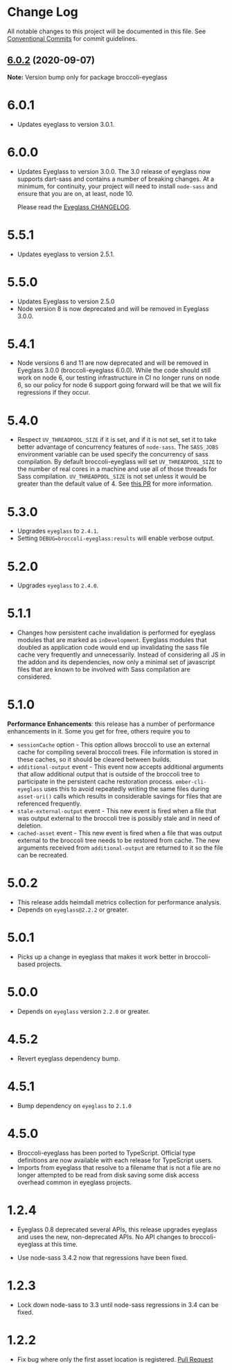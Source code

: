# Change Log

All notable changes to this project will be documented in this file.
See [Conventional Commits](https://conventionalcommits.org) for commit guidelines.

## [6.0.2](https://github.com/linkedin/eyeglass/compare/broccoli-eyeglass@6.0.1...broccoli-eyeglass@6.0.2) (2020-09-07)

**Note:** Version bump only for package broccoli-eyeglass





# 6.0.1

* Updates eyeglass to version 3.0.1.

# 6.0.0

* Updates Eyeglass to version 3.0.0. The 3.0 release of eyeglass now supports
  dart-sass and contains a number of breaking changes. At a minimum, for
  continuity, your project will need to install `node-sass` and ensure that
  you are on, at least, node 10.

  Please read the [Eyeglass CHANGELOG](../eyeglass/CHANGELOG.md).

# 5.5.1

* Updates eyeglass to version 2.5.1.

# 5.5.0

* Updates Eyeglass to version 2.5.0
* Node version 8 is now deprecated and will be removed in Eyeglass 3.0.0.

# 5.4.1

* Node versions 6 and 11 are now deprecated and will be removed in
  Eyeglass 3.0.0 (broccoli-eyeglass 6.0.0). While the code should still
  work on node 6, our testing infrastructure in CI no longer runs on node
  6, so our policy for node 6 support going forward will be that we will
  fix regressions if they occur.

# 5.4.0

* Respect `UV_THREADPOOL_SIZE` if it is set, and if it is not set, set it to take better advantage of concurrency features of `node-sass`. The `SASS_JOBS` environment variable can be used specify the concurrency of sass compilation. By default broccoli-eyeglass will set `UV_THREADPOOL_SIZE` to the number of real cores in a machine and use all of those threads for Sass compilation. `UV_THREADPOOL_SIZE` is not set unless it would be greater than the default value of 4. See [this PR](https://github.com/linkedin/eyeglass/pull/233) for more information.

# 5.3.0

* Upgrades `eyeglass` to `2.4.1`.
* Setting `DEBUG=broccoli-eyeglass:results` will enable verbose output.

# 5.2.0

* Upgrades `eyeglass` to `2.4.0`.

# 5.1.1

* Changes how persistent cache invalidation is performed for eyeglass modules
  that are marked as `inDevelopment`. Eyeglass modules that doubled as
  application code would end up invalidating the sass file cache very
  frequently and unnecessarily. Instead of considering all JS in the addon
  and its dependencies, now only a minimal set of javascript files that are
  known to be involved with Sass compilation are considered.

# 5.1.0

**Performance Enhancements**: this release has a number of performance
enhancements in it. Some you get for free, others require you to

* `sessionCache` option - This option allows broccoli to use an external
  cache for compiling several broccoli trees. File information is stored
  in these caches, so it should be cleared between builds.
* `additional-output` event - This event now accepts additional arguments
  that allow additional output that is outside of the broccoli tree to
  participate in the persistent cache restoration process.
  `ember-cli-eyeglass` uses this to avoid repeatedly writing the same
  files during `asset-uri()` calls which results in considerable savings for
  files that are referenced frequently.
* `stale-external-output` event - This new event is fired when a file
  that was output external to the broccoli tree is possibly stale and
  in need of deletion.
* `cached-asset` event - This new event is fired when a file that was output
  external to the broccoli tree needs to be restored from cache. The new
  arguments received from `additional-output` are returned to it so the file
  can be recreated.

# 5.0.2

* This release adds heimdall metrics collection for performance analysis.
* Depends on `eyeglass@2.2.2` or greater.

# 5.0.1

* Picks up a change in eyeglass that makes it work better in broccoli-based projects.

# 5.0.0

* Depends on `eyeglass` version `2.2.0` or greater.

# 4.5.2

* Revert eyeglass dependency bump.

# 4.5.1

* Bump dependency on `eyeglass` to `2.1.0`

# 4.5.0

* Broccoli-eyeglass has been ported to TypeScript. Official type definitions are now available with each release for TypeScript users.
* Imports from eyeglass that resolve to a filename that is not a file are no longer attempted to be read from disk saving some disk access overhead common in eyeglass projects.

# 1.2.4

* Eyeglass 0.8 deprecated several APIs, this release upgrades eyeglass
  and uses the new, non-deprecated APIs. No API changes to
  broccoli-eyeglass at this time.

* Use node-sass 3.4.2 now that regressions have been fixed.

# 1.2.3

* Lock down node-sass to 3.3 until node-sass regressions in 3.4 can be fixed.

# 1.2.2

* Fix bug where only the first asset location is registered.
  [Pull Request](https://github.com/sass-eyeglass/broccoli-eyeglass/pull/20)
